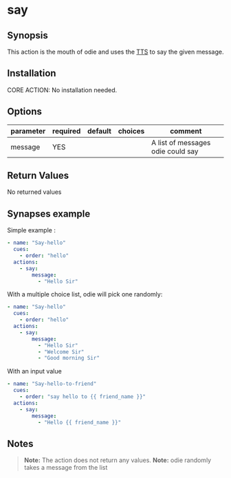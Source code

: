 # say

## Synopsis

This action is the mouth of odie and uses the [TTS](../../Docs/tts.md) to say the given message.

## Installation

CORE ACTION: No installation needed.  

## Options

| parameter | required | default | choices | comment                           |
| --------- | -------- | ------- | ------- | --------------------------------- |
| message   | YES      |         |         | A list of messages odie could say |

## Return Values

No returned values

## Synapses example

Simple example : 

```yml
- name: "Say-hello"
  cues:
    - order: "hello"
  actions:
    - say:
        message:
          - "Hello Sir"     
```

With a multiple choice list, odie will pick one randomly:

```yml
- name: "Say-hello"
  cues:
    - order: "hello"
  actions:
    - say:
        message:
          - "Hello Sir"
          - "Welcome Sir"
          - "Good morning Sir"
```

With an input value
```yml
- name: "Say-hello-to-friend"
  cues:
    - order: "say hello to {{ friend_name }}"
  actions:
    - say:
        message:
          - "Hello {{ friend_name }}"     
```

## Notes

> **Note:** The action does not return any values.
> **Note:** odie randomly takes a message from the list 
